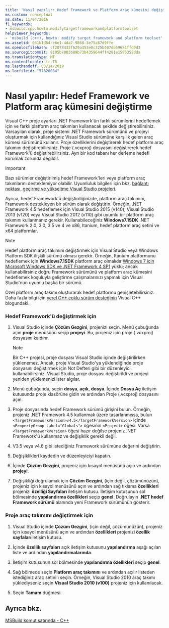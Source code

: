 ```yaml
---
title: 'Nasıl yapılır: Hedef Framework ve Platform araç kümesini değiştirme'
ms.custom: conceptual
ms.date: 11/04/2016
f1_keywords:
- msbuild.cpp.howto.modifytargetframeworkandplatformtoolset
helpviewer_keywords:
- 'msbuild (c++), howto: modify target framework and platform toolset'
ms.assetid: 031b1d54-e6e1-4da7-9868-3e75a87d9ffe
ms.openlocfilehash: cf2078432f629a353e0c325b407db59681ffd9d3
ms.sourcegitcommit: 8105b7003b89b73b4359644ff4281e1595352dda
ms.translationtype: MT
ms.contentlocale: tr-TR
ms.lasthandoff: 03/14/2019
ms.locfileid: "57820084"
---
```

# <a name="how-to-modify-the-target-framework-and-platform-toolset"></a>Nasıl yapılır: Hedef Framework ve Platform araç kümesini değiştirme

Visual C++ proje ayarları .NET Framework'ün farklı sürümlerini hedeflemek için ve farklı platform araç takımları kullanacak şekilde değiştirebilirsiniz. Varsayılan olarak, proje sistemi .NET Framework sürümünü ve projeyi oluşturmak için kullandığınız Visual Studio sürümüne karşılık gelen araç kümesi sürümünü kullanır. Proje özelliklerini değiştirerek hedef platform araç takımını değiştirebilirsiniz. Proje (.vcxproj) dosyasını değiştirerek hedef Framework'ü değiştirebilirsiniz. Ayrı bir kod tabanı her derleme hedefi korumak zorunda değildir.

> [!IMPORTANT]
>  Bazı sürümler değiştirilmiş hedef Framework'leri veya platform araç takımlarını desteklemiyor olabilir. Uyumluluk bilgileri için bkz. [bağlantı noktası, geçirme ve yükseltme Visual Studio projeleri](/visualstudio/porting/port-migrate-and-upgrade-visual-studio-projects).

Ayrıca, hedef Framework'ü değiştirdiğinizde, platform araç takımını, Framework destekleyen bir sürüm olarak değiştirin. Örneğin, .NET Framework 4.5 hedeflemek için Visual Studio 2015 (v140), Visual Studio 2013 (v120) veya Visual Studio 2012 (v110) gibi uyumlu bir platform araç takımını kullanmanız gerekir. Kullanabileceğiniz **Windows7.1SDK** .NET Framework 2.0, 3.0, 3.5 ve 4 ve x86, Itanium, hedef platform araç setini ve x64 platformlar.

> [!NOTE]
>  Hedef platform araç takımını değiştirmek için Visual Studio veya Windows Platform SDK ilişkili sürümü olması gerekir. Örneğin, Itanium platformunu hedeflemek için **Windows7.1SDK** platform araç olmalıdır [Windows 7 için Microsoft Windows SDK ve .NET Framework 4 SP1](http://www.microsoft.com/download/details.aspx?id=8279) yüklü; ancak kullanabilirsiniz doğru Framework sürümünü ve platform araç kümesini hedeflemek koşuluyla geliştirme çalışmalarınızı yapmak için Visual Studio'nun uyumlu başka bir sürümü.

Özel platform araç takımı oluşturarak hedef platformu genişletebilirsiniz. Daha fazla bilgi için [yerel C++ çoklu sürüm desteğinin](https://blogs.msdn.microsoft.com/vcblog/2009/12/08/c-native-multi-targeting/) Visual C++ blogundaki.

### <a name="to-change-the-target-framework"></a>Hedef Framework'ü değiştirmek için

1. Visual Studio içinde **Çözüm Gezgini**, projenizi seçin. Menü çubuğunda açın **proje** menüsünü seçip **projeyi**. Bu, projeniz için proje (.vcxproj) dosyasını kaldırır.

    > [!NOTE]
    >  Bir C++ projesi, proje dosyası Visual Studio içinde değiştirilirken yüklenemez. Ancak, proje Visual Studio'ya yüklendiğinde proje dosyasını değiştirmek için Not Defteri gibi bir düzenleyici kullanabilirsiniz. Visual Studio, proje dosyası değiştirildi ve projeyi yeniden yüklemenizi ister algılar.

1. Menü çubuğunda, seçin **dosya**, **açık**, **dosya**. İçinde **Dosya Aç** iletişim kutusunda proje klasörüne gidin ve ardından Proje (.vcxproj) dosyasını açın.

1. Proje dosyasında hedef Framework sürümü girişini bulun. Örneğin, projeniz .NET Framework 4.5 kullanmak üzere tasarlanmışsa, bulun `<TargetFrameworkVersion>v4.5</TargetFrameworkVersion>` içinde `<PropertyGroup Label="Globals">` öğesinin `<Project>` öğesi. Varsa `<TargetFrameworkVersion>` öğesi hazır değilse projeniz .NET Framework'ü kullanmaz ve değişiklik gerekli değil.

1. V3.5 veya v4.6 gibi istediğiniz Framework sürümüne değerini değiştirin.

1. Değişiklikleri kaydedin ve düzenleyiciyi kapatın.

1. İçinde **Çözüm Gezgini**, projeniz için kısayol menüsünü açın ve ardından **projeyi**.

1. Değişikliği doğrulamak için **Çözüm Gezgini**, (için değil, çözümünüzün), projeniz için kısayol menüsünü açın ve ardından sağ tıklama **özellikleri** projenizi **özelliği Sayfaları** iletişim kutusu. İletişim kutusunun sol bölmesinde **yapılandırma özellikleri** seçip **genel**. Doğrulayın **.NET hedef Framework sürümü** alanında yeni Framework sürümünün gösterir.

### <a name="to-change-the-project-toolset"></a>Proje araç takımını değiştirmek için

1. Visual Studio içinde **Çözüm Gezgini**, (için değil, çözümünüzün), projeniz için kısayol menüsünü açın ve ardından **özellikleri** projenizi **özellik sayfaları**iletişim kutusu.

1. İçinde **özellik sayfaları** açık iletişim kutusunu **yapılandırma** aşağı açılan liste ve ardından **yapılandırmalarında**.

1. İletişim kutusunun sol bölmesinde **yapılandırma özellikleri** seçip **genel**.

1. Sağ bölmede seçin **Platform araç takımını** ve ardından açılır listeden istediğiniz araç setini'ı seçin. Örneğin, Visual Studio 2010 araç takımı yüklediyseniz seçin **Visual Studio 2010 (v100)** projeniz için kullanılacak.

1. Seçin **Tamam** düğmesi.

## <a name="see-also"></a>Ayrıca bkz.

[MSBuild komut satırında - C++](msbuild-visual-cpp.md)
